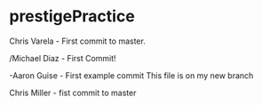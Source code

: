 # prestigePractice

Chris Varela - First commit to master.

/Michael Diaz - First Commit!

-Aaron Guise - First example commit
This file is on my new branch

Chris Miller - fist commit to master

